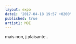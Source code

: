 ```yaml
---
layout: expo
date1: '2017-04-18 19:57 +0200'
published: true
artist1: MOI
---
```

mais non, j plaisante..
